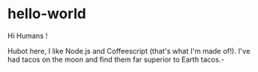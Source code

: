# hello-world

Hi Humans !

Hubot here, I like Node.js and Coffeescript (that's what I'm made of!).
I've had tacos on the moon and find them far superior to Earth tacos.-
